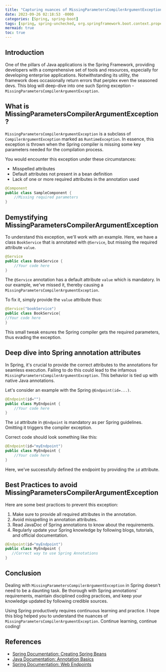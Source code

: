 ```yaml
---
title: "Capturing nuances of MissingParametersCompilerArgumentException in Spring"
date: 2023-09-26 02:18:53 -0000
categories: [Spring, spring-boot]
tags: [spring, spring-unchecked, org.springframework.boot.context.properties.bind]
mermaid: true
toc: true
---
```


## Introduction
One of the pillars of Java applications is the Spring Framework, providing developers with a comprehensive set of tools and resources, especially for developing enterprise applications. Notwithstanding its utility, the framework does occasionally return errors that perplex even the seasoned devs. This blog will deep-dive into one such Spring exception - `MissingParametersCompilerArgumentException`.

## What is MissingParametersCompilerArgumentException?
`MissingParametersCompilerArgumentException` is a subclass of `CompilerArgumentException` marked as `RuntimeException`. In essence, this exception is thrown when the Spring compiler is missing some key parameters needed for the compilation process. 

You would encounter this exception under these circumstances:
- Misspelled attributes 
- Default attributes not present in a bean definition 
- Lack of one or more required attributes in the annotation used 

```java
@Component
public class SampleComponent {
    //Missing required parameters
}
```

## Demystifying MissingParametersCompilerArgumentException
To understand this exception, we'll work with an example. Here, we have a class `BookService` that is annotated with `@Service`, but missing the required attribute `value`.

```java
@Service
public class BookService {
    //Your code here
}
```
The `@Service` annotation has a default attribute `value` which is mandatory. In our example, we've missed it, thereby causing a `MissingParametersCompilerArgumentException`.

To fix it, simply provide the `value` attribute thus:
```java
@Service("bookService")
public class BookService{
//Your code here
}
```

This small tweak ensures the Spring compiler gets the required parameters, thus evading the exception.

## Deep dive into Spring annotation attributes

In Spring, it's crucial to provide the correct attributes to the annotations for seamless execution. Failing to do this could lead to the infamous `MissingParametersCompilerArgumentException`. This behavior is tied up with native Java annotations. 

Let's consider an example with the Spring `@Endpoint(id=...)`.

```java
@Endpoint(id="")
public class MyEndpoint {
    //Your code here
}
```
The `id` attribute in `@Endpoint` is mandatory as per Spring guidelines. Omitting it triggers the compiler exception. 

Correct code should look something like this:
```java
@Endpoint(id="myEndpoint")
public class MyEndpoint {
    //Your code here
}
```
Here, we've successfully defined the endpoint by providing the `id` attribute.

## Best Practices to avoid MissingParametersCompilerArgumentException
Here are some best practices to prevent this exception:
1. Make sure to provide all required attributes in the annotation.
2. Avoid misspelling in annotation attributes.
3. Read JavaDoc of Spring annotations to know about the requirements.
4. Regularly update your Spring knowledge by following blogs, tutorials, and official documentation.

```java
@Endpoint(id="myEndpoint")
public class MyEndpoint {
   //Correct way to use Spring Annotations
}
```

## Conclusion
Dealing with `MissingParametersCompilerArgumentException` in Spring doesn't need to be a daunting task. Be thorough with Spring annotations' requirements, maintain disciplined coding practices, and keep your knowledge updated by following credible sources.

Using Spring productively requires continuous learning and practice. I hope this blog helped you to understand the nuances of `MissingParametersCompilerArgumentException`. Continue learning, continue coding!

## References
- [Spring Documentation: Creating Spring Beans](https://docs.spring.io/spring-framework/docs/current/reference/html/core.html#beans-definition)
- [Java Documentation: Annotation Basics](https://docs.oracle.com/javase/tutorial/java/annotations/basics.html)
- [Spring Documentation: Web Endpoints](https://docs.spring.io/spring-boot/docs/current/reference/html/production-ready-endpoints.html)
